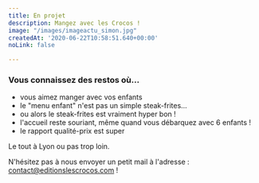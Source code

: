 ```yaml
---
title: En projet
description: Mangez avec les Crocos !
image: "/images/imageactu_simon.jpg"
createdAt: '2020-06-22T10:58:51.640+00:00'
noLink: false

---
```

### Vous connaissez des restos où…

* vous aimez manger avec vos enfants
* le "menu enfant" n'est pas un simple steak-frites…
* ou alors le steak-frites est vraiment hyper bon !
* l'accueil reste souriant, même quand vous débarquez avec 6 enfants !
* le rapport qualité-prix est super

Le tout à Lyon ou pas trop loin. 

N'hésitez pas à nous envoyer un petit mail à l'adresse : contact@editionslescrocos.com !